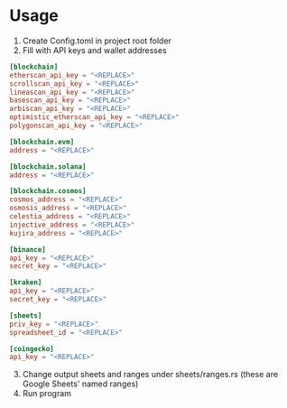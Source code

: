 # Usage

1. Create Config.toml in project root folder
2. Fill with API keys and wallet addresses
```toml
[blockchain]
etherscan_api_key = "<REPLACE>"
scrollscan_api_key = "<REPLACE>"
lineascan_api_key = "<REPLACE>"
basescan_api_key = "<REPLACE>"
arbiscan_api_key = "<REPLACE>"
optimistic_etherscan_api_key = "<REPLACE>"
polygonscan_api_key = "<REPLACE>"

[blockchain.evm]
address = "<REPLACE>"

[blockchain.solana]
address = "<REPLACE>"

[blockchain.cosmos]
cosmos_address = "<REPLACE>"
osmosis_address = "<REPLACE>"
celestia_address = "<REPLACE>"
injective_address = "<REPLACE>"
kujira_address = "<REPLACE>"

[binance]
api_key = "<REPLACE>"
secret_key = "<REPLACE>"

[kraken]
api_key = "<REPLACE>"
secret_key = "<REPLACE>"

[sheets]
priv_key = "<REPLACE>"
spreadsheet_id = "<REPLACE>"

[coingecko]
api_key = "<REPLACE>"
```
3. Change output sheets and ranges under sheets/ranges.rs (these are Google Sheets' named ranges)
4. Run program
